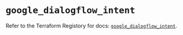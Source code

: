 # `google_dialogflow_intent`

Refer to the Terraform Registory for docs: [`google_dialogflow_intent`](https://www.terraform.io/docs/providers/google-beta/r/google_dialogflow_intent).
